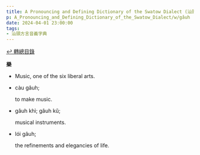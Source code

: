 ```yaml
---
title: A Pronouncing and Defining Dictionary of the Swatow Dialect (汕頭方言音義字典) / gâuh
p: A_Pronouncing_and_Defining_Dictionary_of_the_Swatow_Dialect/w/gâuh
date: 2024-04-01 23:00:00
tags: 
- 汕頭方言音義字典
---
```


[↩️ 轉總目錄](/A_Pronouncing_and_Defining_Dictionary_of_the_Swatow_Dialect)


**樂**
- Music, one of the six liberal arts.

- càu gâuh;

  to make music.

- gâuh khì; gâuh kŭ;

  musical instruments.

- lói gâuh;

  the refinements and elegancies of life.
